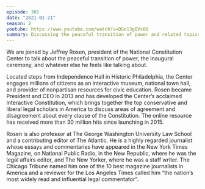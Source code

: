 ```yaml
---
episode: 301
date: "2021-01-21"
season: 2
youtube: https://www.youtube.com/watch?v=DGo13gQVsOQ
summary: Discussing the peaceful transition of power and related topics
---
```

We are joined by Jeffrey Rosen, president of the National Constitution Center to talk about the peaceful transition of power, the inaugural ceremony, and whatever else he feels like talking about.

Located steps from Independence Hall in Historic Philadelphia, the Center engages millions of citizens as an interactive museum, national town hall, and provider of nonpartisan resources for civic education. Rosen became President and CEO in 2013 and has developed the Center’s acclaimed Interactive Constitution, which brings together the top conservative and liberal legal scholars in America to discuss areas of agreement and disagreement about every clause of the Constitution. The online resource has received more than 30 million hits since launching in 2015.

Rosen is also professor at The George Washington University Law School and a contributing editor of The Atlantic. He is a highly regarded journalist whose essays and commentaries have appeared in the New York Times Magazine, on National Public Radio, in the New Republic, where he was the legal affairs editor, and The New Yorker, where he was a staff writer. The Chicago Tribune named him one of the 10 best magazine journalists in America and a reviewer for the Los Angeles Times called him “the nation’s most widely read and influential legal commentator”.
